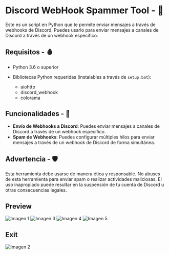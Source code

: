 # Discord WebHook Spammer Tool - 🦇

Este es un script en Python que te permite enviar mensajes a través de webhooks de Discord. Puedes usarlo para enviar mensajes a canales de Discord a través de un webhook específico.

## Requisitos - 🩸

- Python 3.6 o superior
- Bibliotecas Python requeridas (instalables a través de `setup.bat`):

  - aiohttp
  - discord_webhook
  - colorama
 
## Funcionalidades - 🕋
- **Envío de Webhooks a Discord**: Puedes enviar mensajes a canales de Discord a través de un webhook específico.
- **Spam de Webhooks**: Puedes configurar múltiples hilos para enviar mensajes a través de un webhook de Discord de forma simultánea.

## Advertencia - 🛡

Esta herramienta debe usarse de manera ética y responsable. No abuses de esta herramienta para enviar spam o realizar actividades maliciosas. El uso inapropiado puede resultar en la suspensión de tu cuenta de Discord u otras consecuencias legales.

## Preview
![Imagen 1](https://i.imgur.com/6kPeOqq.png)
![Imagen 3](https://i.imgur.com/DOemqJH.png)
![Imagen 4](https://i.imgur.com/GWD013E.png)
![Imagen 5](https://i.imgur.com/2yHWCco.png)
## Exit
![Imagen 2](https://i.imgur.com/o4h23CI.png)
